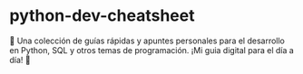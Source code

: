 # python-dev-cheatsheet
📓 Una colección de guías rápidas y apuntes personales para el desarrollo en Python, SQL y otros temas de programación. ¡Mi guia digital para el día a día! 🚀
